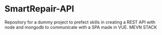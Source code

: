 # SmartRepair-API
Repository for a dummy project to prefect skills in creating a REST API with node and mongodb to communicate with a SPA made in VUE. MEVN STACK
